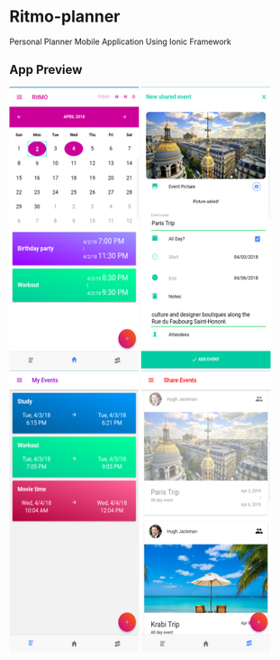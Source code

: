 # Ritmo-planner
Personal Planner Mobile Application Using Ionic Framework

## App Preview

<img src="https://github.com/gsmile0102/Ritmo-planner/blob/master/screenshots/Screenshot_20180402-203023.png" width="230" height="500"/>        <img src="https://github.com/gsmile0102/Ritmo-planner/blob/master/screenshots/Screenshot_20180402-203329.png" width="230" height="500"/>   
<img src="https://github.com/gsmile0102/Ritmo-planner/blob/master/screenshots/Screenshot_20180403-180632.png" width="230" height="500"/>       <img src="https://github.com/gsmile0102/Ritmo-planner/blob/master/screenshots/30073771_2188830764462176_1357837587_o.png" width="230" height="500"/>








